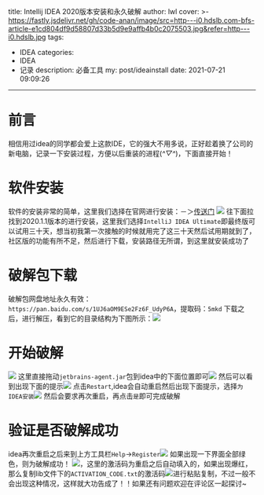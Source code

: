 title: Intellij  IDEA 2020版本安装和永久破解
author: lwl
cover: >-
  https://fastly.jsdelivr.net/gh/code-anan/image/src=http---i0.hdslb.com-bfs-article-e1cd804df9d58807d33b5d9e9affb4b0c2075503.jpg&refer=http---i0.hdslb.jpg
tags:
  - IDEA
categories:
  - IDEA
  - 记录
description: 必备工具
my: post/ideainstall
date: 2021-07-21 09:09:26
---
# 前言
相信用过idea的同学都会爱上这款IDE，它的强大不用多说，正好趁着换了公司的新电脑，记录一下安装过程，方便以后重装的进程(*^▽^*)，下面直接开始！

# 软件安装
软件的安装非常的简单，这里我们选择在官网进行安装：－＞[传送门](https://www.jetbrains.com/idea/download/other.html)
![](https://fastly.jsdelivr.net/gh/code-anan/image/20210908172347.png)
往下面拉找到2020.1.1版本的进行安装，这里我们选择`IntelliJ IDEA Ultimate`即最终版可以试用三十天，想当初我第一次接触的时候就用完了这三十天然后试用期就到了，社区版的功能有所不足，然后进行下载，安装路径无所谓，到这里就安装成功了


# 破解包下载
破解包网盘地址永久有效：`https://pan.baidu.com/s/1UJ6aOM9ESe2Fz6F_UdyP6A`，提取码：`5mkd`
下载之后，进行解压，看到它的目录结构为下图所示：![](https://fastly.jsdelivr.net/gh/code-anan/image/20210721093405.png)

# 开始破解
![](https://fastly.jsdelivr.net/gh/code-anan/image/20210721093508.png)
这里直接拖动`jetbrains-agent.jar`包到idea中的下面位置即可![](https://fastly.jsdelivr.net/gh/code-anan/image/20210721093722.png)
然后可以看到出现下面的提示![](https://fastly.jsdelivr.net/gh/code-anan/image/20210721093828.png)
点击`Restart`,idea会自动重启然后出现下面提示，选择`为IDEA安装`![](https://fastly.jsdelivr.net/gh/code-anan/image/20210721093916.png)
然后会要求再次重启，再点击`是`即可完成破解
# 验证是否破解成功
idea再次重启之后来到上方工具栏`Help`->`Register`![](https://fastly.jsdelivr.net/gh/code-anan/image/20210721094248.png)
如果出现一下界面全部绿色，则为破解成功！
![](https://fastly.jsdelivr.net/gh/code-anan/image/20210721094359.png)，这里的激活码为重启之后自动填入的，如果出现爆红，那么复制lib文件下的`ACTIVATION_CODE.txt`的激活码![](https://fastly.jsdelivr.net/gh/code-anan/image/20210721094541.png)进行粘贴复制，不过一般不会出现这种情况，这样就大功告成了！！如果还有问题欢迎在评论区一起探讨~